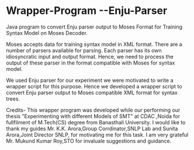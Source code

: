 # Wrapper-Program --Enju-Parser
Java program to convert Enju parser output to Moses Format for Training Syntax Model on Moses Decoder.

Moses accepts data for training syntax model in XML format. There are a number of parsers available for parsing. Each parser has its own idiosyncratic input and output format. Hence, we need to process the output of these parser in the format compatible with Moses for syntax model.

We used Enju parser for our experiment we were motivated to write a wrapper script for this purpose.
Hence we developed a wrapper script to convert Enju parser output to Moses compatible XML format for syntax trees.

Credits-
This wrapper program was developed while our performing our thesis "Experimenting with different Models of SMT" at CDAC ,Noida for fullfilment of M.Tech(CS) degree from Banasthali University. I would like to thank my guides Mr. K.K. Arora,Group Corrdinator,SNLP Lab and Sunita Arora,Joint Director SNLP, for motivating me for this task. I am very grateful Mr. Mukund Kumar Roy,STO  for invaluale suggestions and guidance. 
